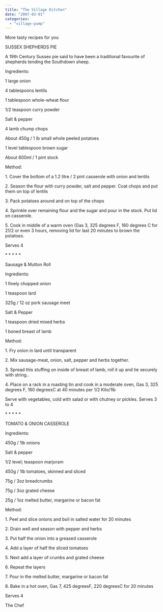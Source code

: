 ```yaml
---
title: "The Village Kitchen"
date: "2007-03-01"
categories: 
  - "village-pump"
---
```


More tasty recipes for you

SUSSEX SHEPHERDS PIE

A 19th Century Sussex pie said to have been a traditional favourite of shepherds tending the Southdown sheep.

Ingredients:

1 large onion

4 tablespoons lentils

1 tablespoon whole-wheat flour

1/2 teaspoon curry powder

Salt & pepper

4 lamb chump chops

About 450g / 1 lb small whole peeled potatoes

1 level tablespoon brown sugar

About 600ml / 1 pint stock

Method:

1\. Cover the bottom of a 1.2 litre / 2 pint casserole with onion and lentils

2\. Season the flour with curry powder, salt and pepper. Coat chops and put them on top of lentils

3\. Pack potatoes around and on top of the chops

4\. Sprinkle over remaining flour and the sugar and pour in the stock. Put lid on casserole.

5\. Cook in middle of a warm oven (Gas 3, 325 degrees F, 160 degrees C for 21/2 or even 3 hours, removing lid for last 20 minutes to brown the potatoes.

Serves 4

\* \* \* \* \*

Sausage & Mutton Roll

Ingredients:

1 finely chopped onion

1 teaspoon lard

325g / 12 oz pork sausage meet

Salt & Pepper

1 teaspoon dried mixed herbs

1 boned breast of lamb

Method:

1\. Fry onion in lard until transparent

2\. Mix sausage-meat, onion, salt, pepper and herbs together.

3\. Spread this stuffing on inside of breast of lamb, roll it up and tie securely with string..

4\. Place on a rack in a roasting tin and cook in a moderate oven, Gas 3, 325 degrees F, 160 degreesC at 40 minutes per 1/2 Kilo/1lb

Serve with vegetables, cold with salad or with chutney or pickles. Serves 3 to 4

\* \* \* \* \*

TOMATO & ONION CASSEROLE

Ingredients:

450g / 1lb onions

Salt & pepper

1/2 level; teaspoon marjoram

450g / 1lb tomatoes, skinned and sliced

75g / 3oz breadcrumbs

75g / 3oz grated cheese

25g / 1oz melted butter, margarine or bacon fat

Method:

1\. Peel and slice onions and boil in salted water for 20 minutes

2\. Drain well and season with pepper and herbs

3\. Put half the onion into a greased casserole

4\. Add a layer of half the sliced tomatoes

5\. Next add a layer of crumbs and grated cheese

6\. Repeat the layers

7\. Pour in the melted butter, margarine or bacon fat

8\. Bake in a hot oven, Gas 7, 425 degreesF, 220 degreesC for 20 minutes

Serves 4

The Chef
